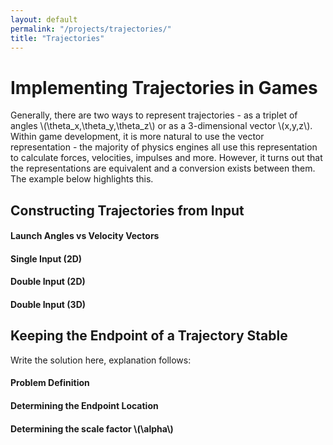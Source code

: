 ```yaml
---
layout: default
permalink: "/projects/trajectories/"
title: "Trajectories"
---
```


<script src="https://polyfill.io/v3/polyfill.min.js?features=es6"></script>
<script type="text/javascript" id="MathJax-script" async
  src="https://cdn.jsdelivr.net/npm/mathjax@3/es5/tex-chtml.js">
</script>

<h1> Implementing Trajectories in Games </h1>

<p>Generally, there are two ways to represent trajectories - as a triplet of angles \(\theta_x,\theta_y,\theta_z\) or as a 3-dimensional vector \(x,y,z\). Within game development, it is more natural to use the vector representation - the majority of physics engines all use this representation to calculate forces, velocities, impulses and more. However, it turns out that the representations are equivalent and a conversion exists between them. The example below highlights this. </p>

<h2> Constructing Trajectories from Input </h2>

<h4> Launch Angles vs Velocity Vectors </h4>

<h4> Single Input (2D) </h4>

<h4> Double Input (2D) </h4>

<h4> Double Input (3D) </h4>

<h2> Keeping the Endpoint of a Trajectory Stable </h2>

Write the solution here, explanation follows:

<h4> Problem Definition </h4>

<h4> Determining the Endpoint Location </h4>

<h4> Determining the scale factor \(\alpha\) </h4>

